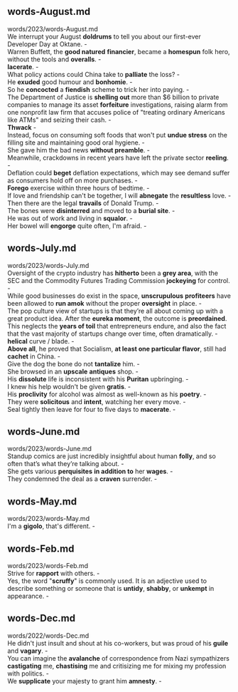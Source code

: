 ## words-August.md ##  
words/2023/words-August.md  
We interrupt your August **doldrums** to tell you about our first-ever Developer Day at Oktane. -  
Warren Buffett, the **good natured** **financier**, became a **homespun** folk hero, without the tools and **overalls**. -  
**lacerate**. -  
What policy actions could China take to **palliate** the loss? -  
He **exuded** good humour and **bonhomie**. -  
So he **concocted** a **fiendish** scheme to trick her into paying. -  
The Department of Justice is **shelling out** more than $6 billion to private companies to manage its asset **forfeiture** investigations, raising alarm from one nonprofit law firm that accuses police of "treating ordinary Americans like ATMs" and seizing their cash. -  
**Thwack** -  
Instead, focus on consuming soft foods that won't put **undue stress** on the filling site and maintaining good oral hygiene. -  
She gave him the bad news **without preamble**. -  
Meanwhile, crackdowns in recent years have left the private sector **reeling**. -  
Deflation could **beget** deflation expectations, which may see demand suffer as consumers hold off on more purchases. -  
**Forego** exercise within three hours of bedtime. -  
If love and friendship can't be together, I will **abnegate** the **resultless** love. -  
Then there are the legal **travails** of Donald Trump. -  
The bones were **disinterred** and moved to a **burial site**. -  
He was out of work and living in **squalor**. -  
Her bowel will **engorge** quite often, I'm afraid. -  

## words-July.md ##  
words/2023/words-July.md  
Oversight of the crypto industry has **hitherto** been a **grey area**, with the SEC and the Commodity Futures Trading Commission **jockeying** for control. -  
While good businesses do exist in the space, **unscrupulous** **profiteers** have been allowed to **run amok** without the proper **oversight** in place. -  
The pop culture view of startups is that they’re all about coming up with a great product idea. After the **eureka moment**, the outcome is **preordained**. This neglects the **years of toil** that entrepreneurs endure, and also the fact that the vast majority of startups change over time, often dramatically. -  
**helical** curve /  blade. -  
**Above all**, he proved that Socialism, **at least one particular flavor**, still had **cachet** in China. -  
Give the dog the bone do not **tantalize** him. -  
She browsed in an **upscale** **antiques** shop. -  
His **dissolute** life is inconsistent with his **Puritan** upbringing. -  
I knew his help wouldn't be given **gratis**. -  
His **proclivity** for alcohol was almost as well-known as his **poetry**. -  
They were **solicitous** and **intent**, watching her every move.  -  
Seal tightly then leave for four to five days to **macerate**. -  

## words-June.md ##  
words/2023/words-June.md  
Standup comics are just incredibly insightful about human **folly**, and so often that’s what they’re talking about. -  
She gets various **perquisites** **in addition to** her **wages**. -  
They condemned the deal as a **craven** surrender. -  

## words-May.md ##  
words/2023/words-May.md  
I'm a **gigolo**, that's different. -  

## words-Feb.md ##  
words/2023/words-Feb.md  
Strive for **rapport** with others. -  
Yes, the word "**scruffy**" is commonly used. It is an adjective used to describe something or someone that is **untidy**, **shabby**, or **unkempt** in appearance. -  

## words-Dec.md ##  
words/2022/words-Dec.md  
He didn't just insult and shout at his co-workers, but was proud of his **guile** and **vagary**. -  
You can imagine the **avalanche** of correspondence from Nazi sympathizers **castigating** me, **chastising** me and critisizing me for mixing my profession with politics. -  
We **supplicate** your majesty to grant him **amnesty**. -  
